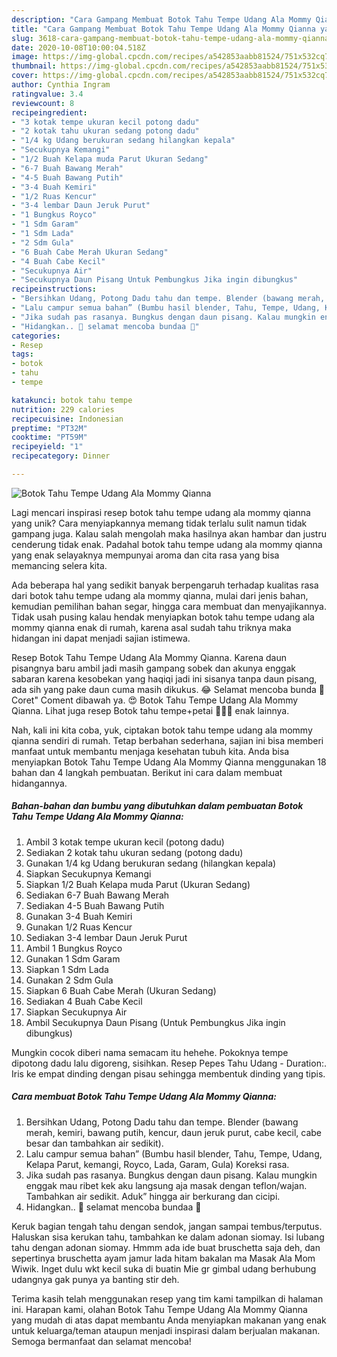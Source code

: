 ```yaml
---
description: "Cara Gampang Membuat Botok Tahu Tempe Udang Ala Mommy Qianna yang Enak"
title: "Cara Gampang Membuat Botok Tahu Tempe Udang Ala Mommy Qianna yang Enak"
slug: 3618-cara-gampang-membuat-botok-tahu-tempe-udang-ala-mommy-qianna-yang-enak
date: 2020-10-08T10:00:04.518Z
image: https://img-global.cpcdn.com/recipes/a542853aabb81524/751x532cq70/botok-tahu-tempe-udang-ala-mommy-qianna-foto-resep-utama.jpg
thumbnail: https://img-global.cpcdn.com/recipes/a542853aabb81524/751x532cq70/botok-tahu-tempe-udang-ala-mommy-qianna-foto-resep-utama.jpg
cover: https://img-global.cpcdn.com/recipes/a542853aabb81524/751x532cq70/botok-tahu-tempe-udang-ala-mommy-qianna-foto-resep-utama.jpg
author: Cynthia Ingram
ratingvalue: 3.4
reviewcount: 8
recipeingredient:
- "3 kotak tempe ukuran kecil potong dadu"
- "2 kotak tahu ukuran sedang potong dadu"
- "1/4 kg Udang berukuran sedang hilangkan kepala"
- "Secukupnya Kemangi"
- "1/2 Buah Kelapa muda Parut Ukuran Sedang"
- "6-7 Buah Bawang Merah"
- "4-5 Buah Bawang Putih"
- "3-4 Buah Kemiri"
- "1/2 Ruas Kencur"
- "3-4 lembar Daun Jeruk Purut"
- "1 Bungkus Royco"
- "1 Sdm Garam"
- "1 Sdm Lada"
- "2 Sdm Gula"
- "6 Buah Cabe Merah Ukuran Sedang"
- "4 Buah Cabe Kecil"
- "Secukupnya Air"
- "Secukupnya Daun Pisang Untuk Pembungkus Jika ingin dibungkus"
recipeinstructions:
- "Bersihkan Udang, Potong Dadu tahu dan tempe. Blender (bawang merah, kemiri, bawang putih, kencur, daun jeruk purut, cabe kecil, cabe besar dan tambahkan air sedikit)."
- "Lalu campur semua bahan” (Bumbu hasil blender, Tahu, Tempe, Udang, Kelapa Parut, kemangi, Royco, Lada, Garam, Gula) Koreksi rasa."
- "Jika sudah pas rasanya. Bungkus dengan daun pisang. Kalau mungkin enggak mau ribet kek aku langsung aja masak dengan teflon/wajan. Tambahkan air sedikit. Aduk” hingga air berkurang dan cicipi."
- "Hidangkan.. 🥰 selamat mencoba bundaa 🥳"
categories:
- Resep
tags:
- botok
- tahu
- tempe

katakunci: botok tahu tempe 
nutrition: 229 calories
recipecuisine: Indonesian
preptime: "PT32M"
cooktime: "PT59M"
recipeyield: "1"
recipecategory: Dinner

---
```



![Botok Tahu Tempe Udang Ala Mommy Qianna](https://img-global.cpcdn.com/recipes/a542853aabb81524/751x532cq70/botok-tahu-tempe-udang-ala-mommy-qianna-foto-resep-utama.jpg)

Lagi mencari inspirasi resep botok tahu tempe udang ala mommy qianna yang unik? Cara menyiapkannya memang tidak terlalu sulit namun tidak gampang juga. Kalau salah mengolah maka hasilnya akan hambar dan justru cenderung tidak enak. Padahal botok tahu tempe udang ala mommy qianna yang enak selayaknya mempunyai aroma dan cita rasa yang bisa memancing selera kita.

Ada beberapa hal yang sedikit banyak berpengaruh terhadap kualitas rasa dari botok tahu tempe udang ala mommy qianna, mulai dari jenis bahan, kemudian pemilihan bahan segar, hingga cara membuat dan menyajikannya. Tidak usah pusing kalau hendak menyiapkan botok tahu tempe udang ala mommy qianna enak di rumah, karena asal sudah tahu triknya maka hidangan ini dapat menjadi sajian istimewa.

Resep Botok Tahu Tempe Udang Ala Mommy Qianna. Karena daun pisangnya baru ambil jadi masih gampang sobek dan akunya enggak sabaran karena kesobekan yang haqiqi jadi ini sisanya tanpa daun pisang, ada sih yang pake daun cuma masih dikukus. 😂 Selamat mencoba bunda 🥰 Coret&#34; Coment dibawah ya. 😍 Botok Tahu Tempe Udang Ala Mommy Qianna. Lihat juga resep Botok tahu tempe+petai 🤤🤤🤤 enak lainnya.


Nah, kali ini kita coba, yuk, ciptakan botok tahu tempe udang ala mommy qianna sendiri di rumah. Tetap berbahan sederhana, sajian ini bisa memberi manfaat untuk membantu menjaga kesehatan tubuh kita. Anda bisa menyiapkan Botok Tahu Tempe Udang Ala Mommy Qianna menggunakan 18 bahan dan 4 langkah pembuatan. Berikut ini cara dalam membuat hidangannya.

<!--inarticleads1-->

##### Bahan-bahan dan bumbu yang dibutuhkan dalam pembuatan Botok Tahu Tempe Udang Ala Mommy Qianna:

1. Ambil 3 kotak tempe ukuran kecil (potong dadu)
1. Sediakan 2 kotak tahu ukuran sedang (potong dadu)
1. Gunakan 1/4 kg Udang berukuran sedang (hilangkan kepala)
1. Siapkan Secukupnya Kemangi
1. Siapkan 1/2 Buah Kelapa muda Parut (Ukuran Sedang)
1. Sediakan 6-7 Buah Bawang Merah
1. Sediakan 4-5 Buah Bawang Putih
1. Gunakan 3-4 Buah Kemiri
1. Gunakan 1/2 Ruas Kencur
1. Sediakan 3-4 lembar Daun Jeruk Purut
1. Ambil 1 Bungkus Royco
1. Gunakan 1 Sdm Garam
1. Siapkan 1 Sdm Lada
1. Gunakan 2 Sdm Gula
1. Siapkan 6 Buah Cabe Merah (Ukuran Sedang)
1. Sediakan 4 Buah Cabe Kecil
1. Siapkan Secukupnya Air
1. Ambil Secukupnya Daun Pisang (Untuk Pembungkus Jika ingin dibungkus)


Mungkin cocok diberi nama semacam itu hehehe. Pokoknya tempe dipotong dadu lalu digoreng, sisihkan. Resep Pepes Tahu Udang - Duration:. Iris ke empat dinding dengan pisau sehingga membentuk dinding yang tipis. 

<!--inarticleads2-->

##### Cara membuat Botok Tahu Tempe Udang Ala Mommy Qianna:

1. Bersihkan Udang, Potong Dadu tahu dan tempe. Blender (bawang merah, kemiri, bawang putih, kencur, daun jeruk purut, cabe kecil, cabe besar dan tambahkan air sedikit).
1. Lalu campur semua bahan” (Bumbu hasil blender, Tahu, Tempe, Udang, Kelapa Parut, kemangi, Royco, Lada, Garam, Gula) Koreksi rasa.
1. Jika sudah pas rasanya. Bungkus dengan daun pisang. Kalau mungkin enggak mau ribet kek aku langsung aja masak dengan teflon/wajan. Tambahkan air sedikit. Aduk” hingga air berkurang dan cicipi.
1. Hidangkan.. 🥰 selamat mencoba bundaa 🥳


Keruk bagian tengah tahu dengan sendok, jangan sampai tembus/terputus. Haluskan sisa kerukan tahu, tambahkan ke dalam adonan siomay. Isi lubang tahu dengan adonan siomay. Hmmm ada ide buat bruschetta saja deh, dan sepertinya bruschetta ayam jamur lada hitam bakalan ma Masak Ala Mom Wiwik. Inget dulu wkt kecil suka di buatin Mie gr gimbal udang berhubung udangnya gak punya ya banting stir deh. 

Terima kasih telah menggunakan resep yang tim kami tampilkan di halaman ini. Harapan kami, olahan Botok Tahu Tempe Udang Ala Mommy Qianna yang mudah di atas dapat membantu Anda menyiapkan makanan yang enak untuk keluarga/teman ataupun menjadi inspirasi dalam berjualan makanan. Semoga bermanfaat dan selamat mencoba!
